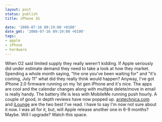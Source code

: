 ```yaml
---
layout: post
status: publish
title: iPhone 3G

date: '2008-07-16 09:19:00 +0100'
date_gmt: '2008-07-16 09:19:00 +0100'
tags:
- apple
- iPhone
- hardware
---
```

When O2 said limited supply they really weren't kidding. If Apple seriously did under estimate demand they need to take a look at how they market. Spending a whole month saying, "the one you've been waiting for" and "it's coming, July 11" what did they really think would happen?
Anyway, I've got iPhone 2.0 firmware running on my 1st gen iPhone and it's nice. The apps are cool and the calendar changes along with multiple delete/move in email is really handy. The battery life is less with MobileMe running push hourly.
A couple of good, in depth reviews have now popped up. <a href="http://arstechnica.com/reviews/hardware/iphone3g-review.ars">arstechnica.com</a> and <a href="http://www.ilounge.com/index.php/reviews/entry/apple-iphone-3g-8gb-16gb">iLounge</a> are the two best I've read.
I have to say I'm now not sure about it now. I was all for it, but, will Apple release another one in 6-9 months? Maybe.
Will I upgrade? Watch this space.
